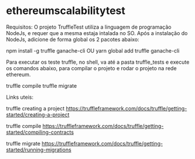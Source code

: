 # ethereumscalabilitytest

Requisitos:
O projeto TruffleTest utiliza a linguagem de programação NodeJs, e requer que a mesma estaja intalada no SO.
Após a instalação do NodeJs, adicione de forma global os 2 pacotes abaixo:

npm install -g truffle ganache-cli
OU
yarn global add truffle ganache-cli

Para executar os teste truffle, no shell, va até a pasta truffle_tests e execute os comandos abaixo, 
para compilar o projeto e rodar o projeto na rede ethereum.

truffle compile
truffle migrate

Links uteis:

truffle creating a project
https://truffleframework.com/docs/truffle/getting-started/creating-a-project

truffle compile
https://truffleframework.com/docs/truffle/getting-started/compiling-contracts

truffle migrate
https://truffleframework.com/docs/truffle/getting-started/running-migrations
